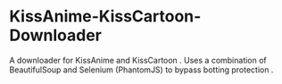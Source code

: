 # KissAnime-KissCartoon-Downloader
A downloader  for KissAnime and KissCartoon . Uses a combination of BeautifulSoup and Selenium (PhantomJS) to bypass botting protection . 
